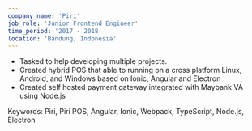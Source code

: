 ```yaml
---
company_name: 'Piri'
job_role: 'Junior Frontend Engineer'
time_period: '2017 - 2018'
location: 'Bandung, Indonesia'
---
```


- Tasked to help developing multiple projects.
- Created hybrid POS that able to running on a cross platform Linux, Android, and Windows based on Ionic, Angular and Electron
- Created self hosted payment gateway integrated with Maybank VA using Node.js

Keywords: Piri, Piri POS, Angular, Ionic, Webpack,
TypeScript, Node.js, Electron
